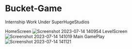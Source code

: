# Bucket-Game
Internship Work Under SuperHugeStudios

HomeScreen
![Screenshot 2023-07-14 140954](https://github.com/APatkuri/Bucket-Game/assets/118370840/c3f762ef-7ee5-4a98-8d63-405adce0cbbc)
LevelScreen
![Screenshot 2023-07-14 141019](https://github.com/APatkuri/Bucket-Game/assets/118370840/09cb5b80-815f-406e-bbe9-ba4f150ffd32)
Main GamePlay
![Screenshot 2023-07-14 141121](https://github.com/APatkuri/Bucket-Game/assets/118370840/bcbb90e8-32ca-4668-9055-7a62b1ad96b8)
